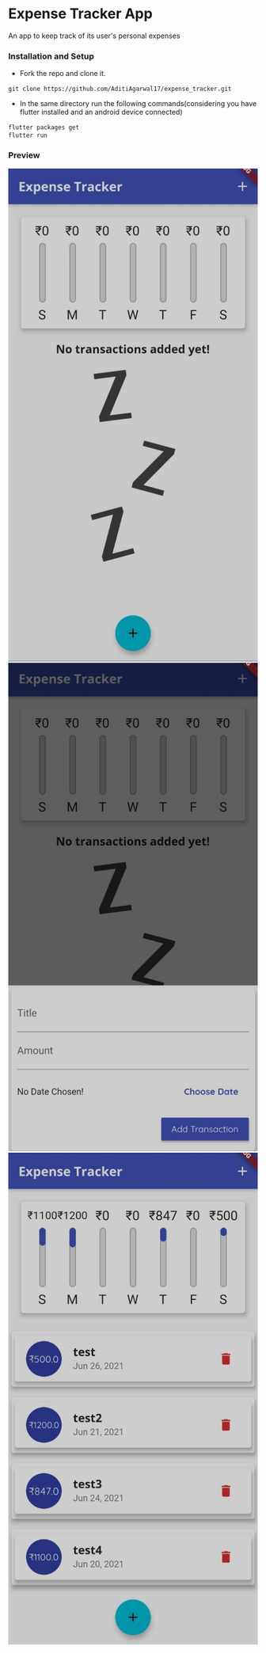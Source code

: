 # Expense Tracker App
An app to keep track of its user's personal expenses

### Installation and Setup

* Fork the repo and clone it.
```
git clone https://github.com/AditiAgarwal17/expense_tracker.git
```
* In the same directory run the following commands(considering you have flutter installed and an android device connected)
```
flutter packages get
flutter run
```

### Preview

![Screenshot](https://github.com/AditiAgarwal17/expense_tracker/blob/main/images/image1.jpeg) 
![Screenshot](https://github.com/AditiAgarwal17/expense_tracker/blob/main/images/image2.jpeg)
![Screenshot](https://github.com/AditiAgarwal17/expense_tracker/blob/main/images/image3.jpeg)
